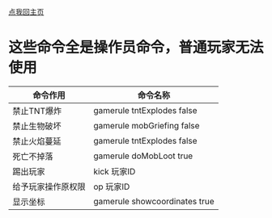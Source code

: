 [点我回主页](https://diamondda.github.io/eartholbe/)
# 这些命令全是操作员命令，普通玩家无法使用
| 命令作用| 命令名称 |
| ----- | ----------- |
| 禁止TNT爆炸 |      gamerule tntExplodes false       | 
| 禁止生物破坏 | gamerule mobGriefing false   |      
| 禁止火焰蔓延 | gamerule tntExplodes false   |         
| 死亡不掉落 | gamerule doMobLoot true   |         
| 踢出玩家 | kick 玩家ID |  
| 给予玩家操作原权限 | op 玩家ID   |         
| 显示坐标 | gamerule showcoordinates true  |         
